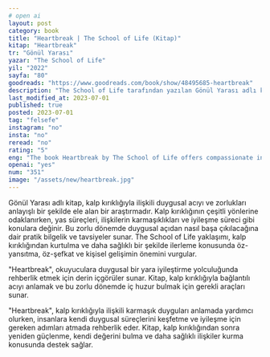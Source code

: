 ```yaml
---
# open ai
layout: post
category: book
title: "Heartbreak | The School of Life (Kitap)"
kitap: "Heartbreak"
tr: "Gönül Yarası"
yazar: "The School of Life"
yil: "2022"
sayfa: "80"
goodreads: "https://www.goodreads.com/book/show/48495685-heartbreak"
description: "The School of Life tarafından yazılan Gönül Yarası adlı kitap, duygusal acıları anlayışlı bir şekilde ele alır ve kalp kırıklığıyla başa çıkmak ve iyileşmek için pratik rehberlik sunar."
last_modified_at: 2023-07-01
published: true
posted: 2023-07-01
tag: "felsefe" 
instagram: "no"
insta: "no"
reread: "no"
rating: "5"
eng: "The book Heartbreak by The School of Life offers compassionate insights and practical guidance on navigating the emotional challenges of heartbreak and finding healing and growth."
openai: "yes"
num: "351"
image: "/assets/new/heartbreak.jpg"
---
```


Gönül Yarası adlı kitap, kalp kırıklığıyla ilişkili duygusal acıyı ve zorlukları anlayışlı bir şekilde ele alan bir araştırmadır. Kalp kırıklığının çeşitli yönlerine odaklanırken, yas süreçleri, ilişkilerin karmaşıklıkları ve iyileşme süreci gibi konulara değinir. Bu zorlu dönemde duygusal açıdan nasıl başa çıkılacağına dair pratik bilgelik ve tavsiyeler sunar. The School of Life yaklaşımı, kalp kırıklığından kurtulma ve daha sağlıklı bir şekilde ilerleme konusunda öz-yansıtma, öz-şefkat ve kişisel gelişimin önemini vurgular.

"Heartbreak", okuyuculara duygusal bir yara iyileştirme yolculuğunda rehberlik etmek için derin içgörüler sunar. Kitap, kalp kırıklığıyla bağlantılı acıyı anlamak ve bu zorlu dönemde iç huzur bulmak için gerekli araçları sunar. 

"Heartbreak", kalp kırıklığıyla ilişkili karmaşık duyguları anlamada yardımcı olurken, insanlara kendi duygusal süreçlerini keşfetme ve iyileşme için gereken adımları atmada rehberlik eder. Kitap, kalp kırıklığından sonra yeniden güçlenme, kendi değerini bulma ve daha sağlıklı ilişkiler kurma konusunda destek sağlar. 




